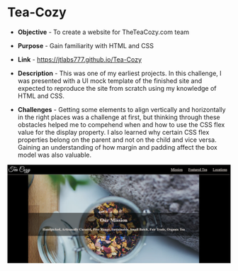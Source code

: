 # Tea-Cozy

* **Objective** -  To create a website for TheTeaCozy.com team
* **Purpose** - Gain familiarity with HTML and CSS  
* **Link** - https://jtlabs777.github.io/Tea-Cozy
* **Description** - This was one of my earliest projects.  In this challenge, I was presented with a UI mock template of the finished site and expected to reproduce the site from scratch using my knowledge of HTML and CSS.

* **Challenges** -  Getting some elements to align vertically and horizontally in the right places was a challenge at first, but thinking through these obstacles helped me to compehend when and how to use the CSS flex value for the display property. I also learned why certain CSS flex properties belong on the parent and not  on the child and vice versa. Gaining an understanding of how margin and padding affect the box model
 was also valuable. 
 
 ![Screenshot of the TeaCozy website](./images/screenshot.png)

